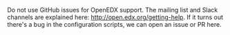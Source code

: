 Do not use GitHub issues for OpenEDX support. The mailing list and Slack channels are explained here: http://open.edx.org/getting-help. If it turns out there's a bug in the configuration scripts, we can open an issue or PR here.
